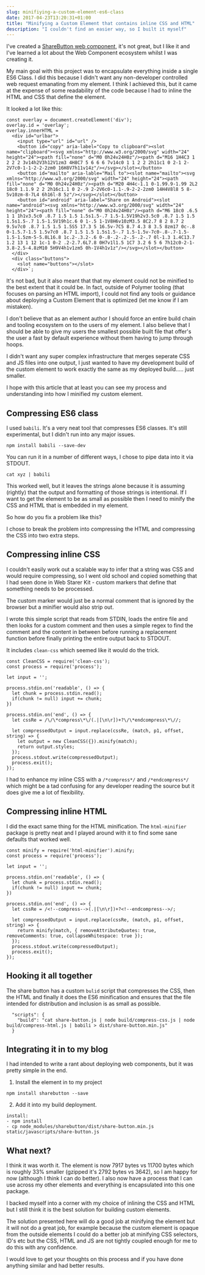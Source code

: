 ```yaml
---
slug: minifiying-a-custom-element-es6-class
date: 2017-04-23T13:20:31+01:00
title: "Minifying a Custom Element that contains inline CSS and HTML"
description: "I couldn't find an easier way, so I built it myself"
---
```


I've created a [ShareButton web
component](/creating-a-share-button-web-component/), it's not great, but I like
it and I've learned a lot about the Web Component ecosystem whilst I was
creating it.

My main goal with this project was to encapsulate everything inside a single ES6
Class. I did this because I didn't want any non-developer controlled web request
emanating from my element. I think I achieved this, but it came at the expense
of some readability of the code because I had to inline the HTML and CSS that
define the element.

It looked a lot like this:

```
const overlay = document.createElement('div');
overlay.id = 'overlay';
overlay.innerHTML = `
  <div id="urlbar">
    <input type="url" id="url" />
    <button id="copy" aria-label="Copy to clipboard"><slot name="clipboard"><svg xmlns="http://www.w3.org/2000/svg" width="24" height="24"><path fill="none" d="M0 0h24v24H0z"/><path d="M16 1H4C3 1 2 2 2 3v14h2V3h12V1zm3 4H8C7 5 6 6 6 7v14c0 1 1 2 2 2h11c1 0 2-1 2-2V7c0-1-1-2-2-2zm0 16H8V7h11v14z"/></svg></slot></button>
    <button id="mailto" aria-lable="Mail to"><slot name="mailto"><svg xmlns="http://www.w3.org/2000/svg" width="24" height="24"><path fill="none" d="M0 0h24v24H0z"/><path d="M20 4H4c-1.1 0-1.99.9-1.99 2L2 18c0 1.1.9 2 2 2h16c1.1 0 2-.9 2-2V6c0-1.1-.9-2-2-2zm0 14H4V8l8 5 8-5v10zm-8-7L4 6h16l-8 5z"/></svg></slot></button>
    <button id="android" aria-label="Share on Android"><slot name="android"><svg xmlns="http://www.w3.org/2000/svg" width="24" height="24"><path fill="none" d="M0 0h24v24H0z"/><path d="M6 18c0 .6.5 1 1 1h1v3.5c0 .8.7 1.5 1.5 1.5s1.5-.7 1.5-1.5V19h2v3.5c0 .8.7 1.5 1.5 1.5s1.5-.7 1.5-1.5V19h1c.6 0 1-.5 1-1V8H6v10zM3.5 8C2.7 8 2 8.7 2 9.5v7c0 .8.7 1.5 1.5 1.5S5 17.3 5 16.5v-7C5 8.7 4.3 8 3.5 8zm17 0c-.8 0-1.5.7-1.5 1.5v7c0 .8.7 1.5 1.5 1.5s1.5-.7 1.5-1.5v-7c0-.8-.7-1.5-1.5-1.5zm-5-5.8L16.8 1c.2-.3.2-.6 0-.8-.2-.2-.5-.2-.7 0l-1.3 1.4C13.7 1.2 13 1 12 1c-1 0-2 .2-2.7.6L7.8 0H7v1l1.5 1C7 3.2 6 5 6 7h12c0-2-1-3.8-2.5-4.8zM10 5H9V4h1v1zm5 0h-1V4h1v1z"/></svg></slot></button>
  </div>
  <div class="buttons">
    <slot name="buttons"></slot>
  </div>`;
```

It's not bad, but it also meant that that my element could not be minified to
the best extent that it could be. In fact, outside of Polymer tooling (that
focuses on parsing an HTML import), I could not find any tools or guidance about
deploying a Custom Element that is optimized (let me know if I am mistaken).

I don't believe that as an element author I should force an entire build chain
and tooling ecosystem on to the users of my element. I also believe that I
should be able to give my users the smallest possible built file that offer's
the user a fast by default experience without them having to jump through hoops.

I didn't want any super complex infrastructure that merges seperate CSS and JS
files into one output, I just wanted to have my development build of the custom
element to work exactly the same as my deployed build..... just smaller.

I hope with this article that at least you can see my process and understanding
into how I minified my custom element.

## Compressing ES6 class

I used `babili`. It's a very neat tool that compresses ES6 classes. It's 
still experimental, but I didn't run into any major issues.

```
npm install babili --save-dev
```

You can run it in a number of different ways, I chose to pipe data into it via
STDOUT.

```
cat xyz | babili
```

This worked well, but it leaves the strings alone because it is assuming
(rightly) that the output and formatting of those strings is intentional. If I 
want to get the element to be as small as possible then I need to minify the 
CSS and HTML that is embedded in my element.

So how do you fix a problem like this?

I chose to break the problem into compressing the HTML and compressing the CSS
into two extra steps.

## Compressing inline CSS

I couldn't easily work out a scalable way to infer that a string was CSS and
would require compressing, so I went old school and copied something that I had
seen done in Web Starer Kit - custom markers that define that something needs to
be processed. 

The custom marker would just be a normal comment that is ignored by the browser
but a minifier would also strip out.

I wrote this simple script that reads from STDIN, loads the entire file and then
looks for a custom comment and then uses a simple regex to find the comment and
the content in between before running a replacement function before finally
printing the entire output back to STDOUT.

It includes `clean-css` which seemed like it would do the trick.

```
const CleanCSS = require('clean-css');
const process = require('process');

let input = '';

process.stdin.on('readable', () => {
  let chunk = process.stdin.read();
  if(chunk != null) input += chunk;
})

process.stdin.on('end', () => {
  let cssRe = /\/\*compress\*\/(.|[\n\r])+?\/\*endcompress\*\//;

  let compressedOutput = input.replace(cssRe, (match, p1, offset, string) => {
    let output = new CleanCSS({}).minify(match);
    return output.styles; 
  });
  process.stdout.write(compressedOutput);
  process.exit();
});
```

I had to enhance my inline CSS with a `/*compress*/` and `/*endcompress*/` which
might be a tad confusing for any developer reading the source but it does give
me a lot of flexibility.

## Compressing inline HTML

I did the exact same thing for the HTML minification. The `html-minifier`
package is pretty neat and I played around with it to find some sane defaults
that worked well.

```
const minify = require('html-minifier').minify;
const process = require('process');

let input = '';

process.stdin.on('readable', () => {
  let chunk = process.stdin.read();
  if(chunk != null) input += chunk;
})

process.stdin.on('end', () => {
  let cssRe = /<!--compress-->(.|[\n\r])+?<!--endcompress-->/;

  let compressedOutput = input.replace(cssRe, (match, p1, offset, string) => {
    return minify(match, { removeAttributeQuotes: true, removeComments: true, collapseWhitespace: true });
  });
  process.stdout.write(compressedOutput);
  process.exit();
});
```

## Hooking it all together

The share button has a custom `bulid` script that compresses the CSS, then the
HTML and finally it does the ES6 minification and ensures that the file intended
for distribution and inclusion is as small as possible.

```
  "scripts": {
    "build": "cat share-button.js | node build/compress-css.js | node build/compress-html.js | babili > dist/share-button.min.js"
  }
```

## Integrating it in to my blog

I had intended to write a rant about deploying web components, but it was pretty
simple in the end.

1. Install the element in to my project

```
npm install sharebutton --save
```

2. Add it into my build deployment.
```
install:
- npm install
- cp node_modules/sharebutton/dist/share-button.min.js static/javascripts/share-button.js
```

## What next?

I think it was worth it. The element is now 7917 bytes vs 11700 bytes which is
roughly 33% smaller (gzipped it's 2792 bytes vs 3642), so I am happy for now
(although I think I can do better). I also now have a process that I can use
across my other elements and everything is encapsulated into this one package.

I backed myself into a corner with my choice of inlining the CSS and HTML but I
still think it is the best solution for building custom elements.

The solution presented here will do a good job at minifying the element but it
will not do a great job, for example because the custom element is opaque from 
the outside elements I could do a better job at minifying CSS selectors, ID's
etc but the CSS, HTML and JS are not tightly coupled enough for me to do this
with any confidence.

I would love to get your thoughts on this process and if you have done anything
similar and had better results.